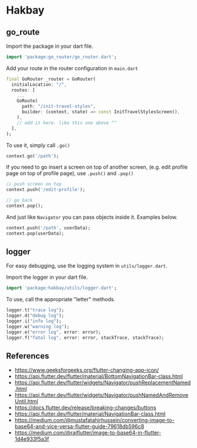 # Hakbay

## go_route
Import the package in your dart file.
```dart
import 'package:go_router/go_router.dart';
```
Add your route in the router configuration in `main.dart`
```dart
final GoRouter _router = GoRouter(
  initialLocation: "/",
  routes: [
    ...
    GoRoute(
      path: "/init-travel-styles",
      builder: (context, state) => const InitTravelStylesScreen(),
    ),
    // add it here. like this one above ^^
  ],
);
```

To use it, simply call `.go()`
```dart
context.go('/path');
```

If you need to go insert a screen on top of another screen, (e.g. edit profile page on top of profile page), use `.push()` and `.pop()`
```dart
// push screen on top
context.push('/edit-profile');

// go back
context.pop();
```

And just like `Navigator` you can pass objects inside it. Examples below.
```dart
context.push('/path', userData);
context.pop(userData);
```

## logger
For easy debugging, use the logging system in `utils/logger.dart`. 

Import the logger in your dart file.
```dart
import 'package:hakbay/utils/logger.dart';
```

To use, call the appropriate "letter" methods.
```dart
logger.t("trace log");
logger.d("debug log");
logger.i("info log");
logger.w("warning log");
logger.e("error log", error: error);
logger.f("fatal log", error: error, stackTrace, stackTrace);
```

## References
- https://www.geeksforgeeks.org/flutter-changing-app-icon/
- https://api.flutter.dev/flutter/material/BottomNavigationBar-class.html
- https://api.flutter.dev/flutter/widgets/Navigator/pushReplacementNamed.html
- https://api.flutter.dev/flutter/widgets/Navigator/pushNamedAndRemoveUntil.html
- https://docs.flutter.dev/release/breaking-changes/buttons
- https://api.flutter.dev/flutter/material/NavigationBar-class.html
- https://medium.com/@mustafatahirhussein/converting-image-to-base64-and-vice-versa-flutter-guide-79618db596c8
- https://medium.com/@rajflutter/image-to-base64-in-flutter-1d4e933f5a3f